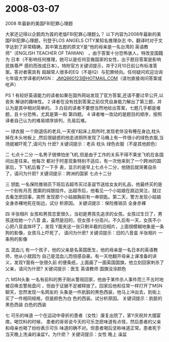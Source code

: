 # 2008-03-07

2008 年最新的美国FBI犯罪心理题

大家还记得以企鹅肉为首的老版FBI犯罪心理题么？  以下内容为2008年最新的美国FBI犯罪心理题，刊登于LOS ANGELS CITY某知名推理杂志  中。翻译时对于文字达到了非常精确，其中第五题的原文Y是“他的母亲是一名台湾的  英语教师”（ENGLISH TEACHER OF TAIWAN） ，由于答案十分恐怖骇人，特改变国籍为  日本（不影响任何推理，她可以是任何亚裔国家的女性，出于题目答案是影响民族尊严  感的而改成日本）。特附官方关键词提示，并于2月10日前公布标准答案。答对者需具有  超越常人很多的EQ（不是IQ）与犯罪倾向。任何疑问欢迎洽询七年级大学译者的MSN：  JMQ860123@HOTMAIL.COM（请勿直接询问答案或呛声） 

PS 1 有较好英语能力的读者如果在国外网站发现了官方答案,还请不要过早公开,以丧失  解谜的趣味性。  2 译者在没有找到答案之前仅凭自身能力解出了第三题，并认为是其中相对简单的。  3 白目的读者不要想当然地给出答案，七题几乎都是难题，且十分恐怖，尤其是第一和  第四题。  4 译者唯一改动的是题目的顺序，按照译者自己认为的难易顺序排列，先易后难。 

一 绿衣服  一个刚退伍的老兵,一天夜Y起床上厕所时,发现老伴没有睡在身边,枕头掉在木头地板上  ,然后很疑惑的他走进厕所发现了马桶上有一件很小的绿色衣服,当场就被吓死了,请问为  什麽?  关键词提示：老兵 枕头 绿色衣服（不是其他颜色） 

二 七点十二分  一名男子很惧怕坐飞机,但是由于工作的关系不得不乘坐飞机在各国间出差往来。他每次  都对于时差现象特别不适应，有一次他来到了一个跨洲的国家后，下飞机后看了一下手  表，显示的是早上七点十二分，他随后就哭著自杀了，请问为什麽?  关键词提示：跨洲的国家 七点十二分 

三 钥匙  一名保险推销员下班后去超市买过圣诞节送给女友的礼品，他最终买的是一个刻有月亮  图案的纯银挂件。出超市后，他看见一个小姑娘在路边哭泣，就过去看怎麽回事，突然  发现那个小姑娘胸前有一串钥匙。第二天，警方发现小姑娘全身赤裸地死在街边，试分  析原因。  关键词提示：保险推销员 全身赤裸 

四 半张相片  女孩和男孩恋爱很久，当初是男孩先追求的女孩。女孩过生日了，男孩送给她一个八音  盒，虽然是旧的，但女孩十分高兴。不久后有一天，女孩不小心把八音盒摔坏了，发现  Y面夹这一张只剩半截的旧相片，上面很模糊地象是一条狗的影像，女孩马上吓死了，  请问为什麽?  关键词提示：旧的八音盒 半张相片 一条狗的影像 

五 混血儿  有一个孩子，他的父亲是名英国医生，他的母亲是一名日本的英语教师，他从小就因为  自己是混血儿而倍感自豪。有一天他翻开母亲上课准备的讲义，发现Y面有一张很久前  的便条纸，上面画了一面英国国旗，他立刻回家刺杀了父亲，请问为什麽?  关键词提示：医生 英语教师 国旗没涂颜色 

六 MSN头象  一名有前科的男子刚从警局回家，他由于某件杀人事件而三不五时地被召唤去警局盘问  ，但由于证据不足被释放了。回家后他和往常一样打开了MSN聊天，忽然发现一名网友的  头象是一件肮脏的黑色西装，他马上冲出去，到街上买了一件相同规格，但是颜色为白  色的西装。试分析原因。  关键词提示：肮脏的黑色西装 白色的西装 

七 可乐的味道  一个在运动中骨折的患者（女性）康复出院了，家Y庆祝并大摆宴席。喝饮料的时候，  患者的哥哥说今天的可乐怎麽味道有点怪，然后患者的父亲和母亲也喝了纷纷表示可乐  味道的确不对。但患者喝后坚称味道正常。患者死于当天晚上洗澡的澡盆Y。为什麽？  关键词提示：女性 晚上 澡盆

